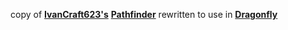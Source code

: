 copy of **[**IvanCraft623's**](https://github.com/IvanCraft623)** **[**Pathfinder**](https://github.com/IvanCraft623/Pahtfinder)** rewritten to use in **[**Dragonfly**](https://github.com/df-mc/dragonfly)**
